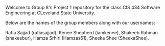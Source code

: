 Welcome to Group 8's Project 1 repository for the class CIS 434 Software Engineering at CLeveland State University.

Below are the names of the group members along with our usernames:

Rafia Sajjad (rafiasajjad), 
Kenee Shepherd (iamkenee), 
Shakeeb Rahman (shakeebur), 
Hamza Srhiri (Hamzas61), 
Sheeka Shee (SheekaShee).
